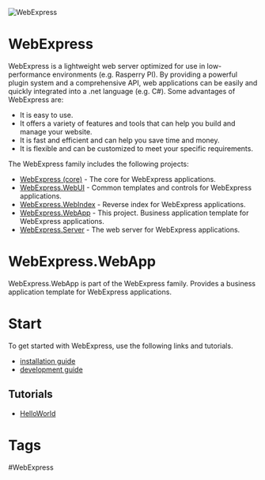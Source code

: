 ![WebExpress](https://raw.githubusercontent.com/ReneSchwarzer/WebExpress.Doc/main/assets/banner.png)

# WebExpress
WebExpress is a lightweight web server optimized for use in low-performance environments (e.g. Rasperry PI). By providing 
a powerful plugin system and a comprehensive API, web applications can be easily and quickly integrated into a .net 
language (e.g. C#). Some advantages of WebExpress are:

- It is easy to use.
- It offers a variety of features and tools that can help you build and manage your website.
- It is fast and efficient and can help you save time and money.
- It is flexible and can be customized to meet your specific requirements.

The WebExpress family includes the following projects:

- [WebExpress (core)](https://github.com/ReneSchwarzer/WebExpress#readme) - The core for WebExpress applications.
- [WebExpress.WebUI](https://github.com/ReneSchwarzer/WebExpress.WebUI#readme) - Common templates and controls for WebExpress applications.
- [WebExpress.WebIndex](https://github.com/ReneSchwarzer/WebExpress.WebIndex#readme) - Reverse index for WebExpress applications.
- [WebExpress.WebApp](https://github.com/ReneSchwarzer/WebExpress.WebApp#readme) - This project. Business application template for WebExpress applications.
- [WebExpress.Server](https://github.com/ReneSchwarzer/WebExpress.Server#readme) - The web server for WebExpress applications.

# WebExpress.WebApp
WebExpress.WebApp is part of the WebExpress family. Provides a business application template for WebExpress applications.

# Start
To get started with WebExpress, use the following links and tutorials.

- [installation guide](https://github.com/ReneSchwarzer/WebExpress.Doc/blob/main/doc/installation_guide.md) 
- [development guide](https://github.com/ReneSchwarzer/WebExpress.Doc/blob/main/doc/development_guide.md)

## Tutorials
- [HelloWorld](https://github.com/ReneSchwarzer/WebExpress.Tutorial.HelloWorld#readme)

# Tags
#WebExpress
